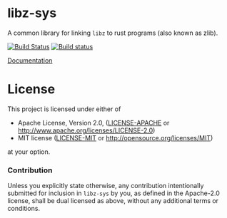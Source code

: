 # libz-sys

A common library for linking `libz` to rust programs (also known as zlib).

[![Build Status](https://travis-ci.com/alexcrichton/libz-sys.svg?branch=master)](https://travis-ci.com/alexcrichton/libz-sys)
[![Build status](https://ci.appveyor.com/api/projects/status/et3ae5mgpbokh9g9?svg=true)](https://ci.appveyor.com/project/alexcrichton/libz-sys)

[Documentation](https://docs.rs/libz-sys)

# License

This project is licensed under either of

 * Apache License, Version 2.0, ([LICENSE-APACHE](LICENSE-APACHE) or
   http://www.apache.org/licenses/LICENSE-2.0)
 * MIT license ([LICENSE-MIT](LICENSE-MIT) or
   http://opensource.org/licenses/MIT)

at your option.

### Contribution

Unless you explicitly state otherwise, any contribution intentionally submitted
for inclusion in `libz-sys` by you, as defined in the Apache-2.0 license, shall be
dual licensed as above, without any additional terms or conditions.
